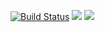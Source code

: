 [![Build Status](https://travis-ci.org/Zeavee/sdp-bootcamp.svg?branch=master)](https://travis-ci.org/Zeavee/sdp-bootcamp)
<a href="https://codeclimate.com/github/Zeavee/sdp-bootcamp/maintainability"><img src="https://api.codeclimate.com/v1/badges/450f7dad6e79e7a1d690/maintainability" /></a>
<a href="https://codeclimate.com/github/Zeavee/sdp-bootcamp/test_coverage"><img src="https://api.codeclimate.com/v1/badges/450f7dad6e79e7a1d690/test_coverage" /></a>